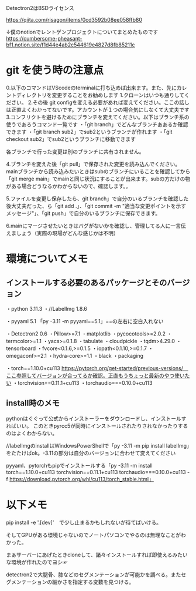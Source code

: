 Detectron2はBSDライセンス

https://qiita.com/risagon/items/0cd3592b08ee058ffb80

↓僕のnotionでレントゲンプロジェクトについてまとめたものです
https://cumbersome-pheasant-bf1.notion.site/f1d44e4ab2c544619e4827d8fb85211c

# git を使う時の注意点
0.以下のコマンドはVScodeのterminalに打ち込めば出来ます。また、先にカレントディレクトリを変更することをお勧めします
1.クローンはいつも通りしてください。
2.その後 git configを変える必要があれば変えてください。ここの話しは正直よくわかってないです。アカウントが１つの場合気にしなくて大丈夫です
3.コンフリクトを避けるためにブランチを変えてください。以下はブランチ系の使うであろうコマンド一覧です
・「git branch」でどんなブランチああるか確認できます
・「git branch sub2」でsub2というブランチが作れます
・「git checkout sub2」でsub2というブランチに移動できます

各ブランチで行った変更は別のブランチに共有されません。

4.ブランチを変えた後「git pull」で保存された変更を読み込んでください。mainブランチから読み込みたいときはsubのブランチにいることを確認してから「git merge main」でmainと同じ状況にすることが出来ます。subの方だけの物がある場合どうなるかわからないので、確認します。。

5.ファイルを変更し保存したら、git branch」で自分のいるブランチを確認した後大丈夫だった、ら「git add .」、「git commit -m "適当な変更ポイントを示すメッセージ"」、「git push」で自分のいるブランチに保存できます。

6.mainにマージさせたいときはバグがないかを確認し、管理してる人に一言伝えましょう（実際の現場がどんな感じかは不明）


# 環境についてメモ
## インストールする必要のあるパッケージとそのバージョン
・python 3.11.3
・//LabelImg 1.8.6

・pyyaml 5.1 「py -3.11 -m pyyaml==5.1」==の左右に空白入れない

・Detectron2 0.6
・Pillow>=7.1
・matplotlib
・pycocotools>=2.0.2
・termcolor>=1.1
・yacs>=0.1.8
・tabulate
・cloudpickle
・tqdm>4.29.0
・tensorboard
・fvcore<0.1.6,>=0.1.5
・iopath<0.1.10,>=0.1.7
・omegaconf>=2.1
・hydra-core>=1.1
・black
・packaging

・torch==1.10.0+cu113 https://pytorch.org/get-started/previous-versions/　ここ参照してバージョンが合ってるか確認。正直もうちょっと最新のやつ使いたい
・torchvision==0.11.1+cu113
・torchaudio===0.10.0+cu113

## install時のメモ
pythonはぐぐって公式からインストーラーをダウンロードし、インストールすればいい。
このときpyrcc5が同時にインストールされたりされなかったりするのはよくわからない。

//labelImgのinstallはWindowsPowerShellで「py -3.11 -m pip install labelImg」をたたけばok。-3.11の部分は自分のバージョンに合わせて変えてください

pyyaml、pytorchもpipでインストールする「py -3.11 -m install torch==1.10.0+cu113 torchvision==0.11.1+cu113 torchaudio===0.10.0+cu113 -f https://download.pytorch.org/whl/cu113/torch_stable.html」

# 以下メモ

pip install -e '.[dev]'　で少し止まるかもしれないが待てばいける。

そしてGPUがある環境じゃないのでノートパソコンでやるのは無理なことがわかった。

まぁサーバーにあげたときcloneして、諸々インストールすれば即使えるみたいな環境が作れたのでヨシ☞

detectron2で大腿骨、膝などのセグメンテーションが可能かを調べる。またセグメンテーションの細かさを指定する変数を見つける。
